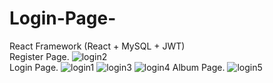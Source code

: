 # Login-Page-
React Framework (React + MySQL + JWT)
<br />
Register Page.
![login2](https://user-images.githubusercontent.com/37103032/182796883-b45ae11a-5a42-40b4-aece-8d622480a95c.png)
<br />
Login Page.
![login1](https://user-images.githubusercontent.com/37103032/182796846-488cc52b-edf6-41b2-ae9d-3939f6fecdb7.png)
![login3](https://user-images.githubusercontent.com/37103032/182796892-469df88d-4e23-4703-8647-b7ce5d64338c.png)
![login4](https://user-images.githubusercontent.com/37103032/182796915-29bd22c4-0e8c-4aea-943e-0029027a0d9d.png)
Album Page.
![login5](https://user-images.githubusercontent.com/37103032/182796936-e34583bc-ecbb-4909-81b6-461ecac0c1a6.png)
